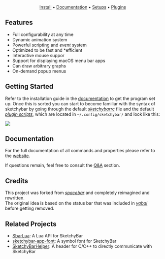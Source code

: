 

<p align="center">
<a href="https://felixkratz.github.io/SketchyBar/setup">Install</a>
<span> • </span>
<a href="https://felixkratz.github.io/SketchyBar/config/bar">Documentation</a> 
<span> • </span> 
<a href="https://github.com/FelixKratz/SketchyBar/discussions/47?sort=top">Setups</a>
<span> • </span> 
<a href="https://github.com/FelixKratz/SketchyBar/discussions/12?sort=top">Plugins</a>
</p>




## Features
* Full configurability at any time
* Dynamic animation system
* Powerful scripting and *event* system
* Optimized to be fast and *efficient
* Interactive mouse suppor
* Support for displaying macOS menu bar apps
* Can draw arbitrary graphs
* On-demand popup menus



## Getting Started
Refer to the installation guide in the [documentation](https://felixkratz.github.io/SketchyBar/setup) to get the program set up.
Once this is sorted you can start to become familiar with the syntax of sketchybar by going through the default [*sketchybarrc*](https://github.com/FelixKratz/SketchyBar/blob/master/sketchybarrc) file and the default [*plugin scripts*](https://github.com/FelixKratz/SketchyBar/blob/master/plugins),
which are located in `~/.config/sketchybar/` and look like this:

![](images/default.png)



## Documentation
For the full documentation of all commands and properties please refer to the [website](https://felixkratz.github.io/SketchyBar/config/bar).

If questions remain, feel free to consult the [Q&A](https://github.com/FelixKratz/SketchyBar/discussions/categories/q-a) section.


## Credits
This project was forked from *[spacebar](https://github.com/cmacrae/spacebar)* and completely reimagined and rewritten. <br>
The original idea is based on the status bar that was included in *[yabai](https://github.com/koekeishiya/yabai)* before getting removed.


## Related Projects
- [SbarLua](https://github.com/FelixKratz/SbarLua): A Lua API for SketchyBar
- [sketchybar-app-font](https://github.com/kvndrsslr/sketchybar-app-font): A symbol font for SketchyBar
- [SketchyBarHelper](https://github.com/FelixKratz/SketchyBarHelper): A header for C/C++ to directly communicate with SketchyBar


